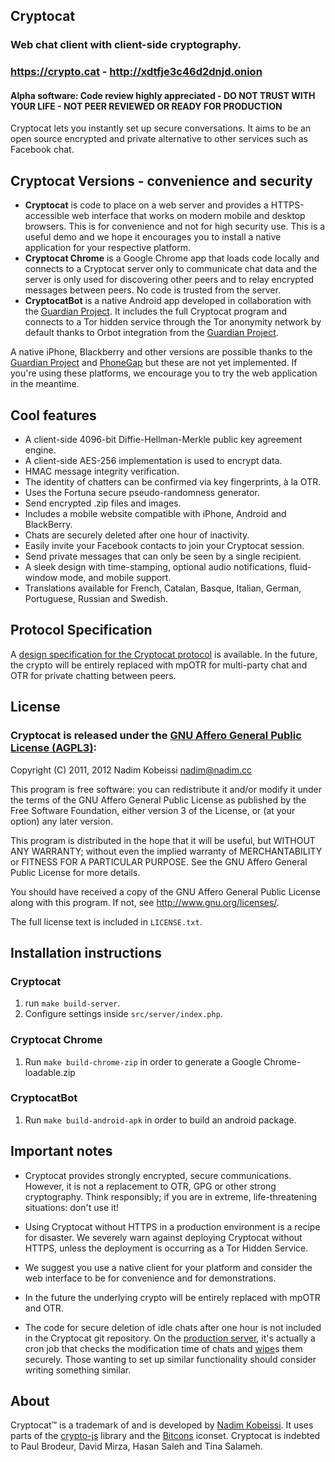 ## Cryptocat
### Web chat client with client-side cryptography.
### https://crypto.cat - http://xdtfje3c46d2dnjd.onion
#### Alpha software: Code review highly appreciated - DO NOT TRUST WITH YOUR LIFE - NOT PEER REVIEWED OR READY FOR PRODUCTION

Cryptocat lets you instantly set up secure conversations. It aims to be an open source encrypted and private alternative to other services such as Facebook chat.

## Cryptocat Versions - convenience and security
* **Cryptocat** is code to place on a web server and provides a HTTPS-accessible web interface that works on modern mobile and desktop browsers. This is for convenience and not for high security use. This is a useful demo and we hope it encourages you to install a native application for your respective platform.
* **Cryptocat Chrome** is a Google Chrome app that loads code locally and connects to a Cryptocat server only to communicate chat data and the server is only used for discovering other peers and to relay encrypted messages between peers. No code is trusted from the server.
* **CryptocatBot** is a native Android app developed in collaboration with the [Guardian Project](https://guardianproject.info/). It includes the full Cryptocat program and connects to a Tor hidden service through the Tor anonymity network by default thanks to Orbot integration from the [Guardian Project](https://guardianproject.info/).

A native iPhone, Blackberry and other versions are possible thanks to the [Guardian Project](https://guardianproject.info/) and [PhoneGap](https://phonegap.com/) but these are not yet implemented. If you're using these platforms, we encourage you to try the web application in the meantime.

## Cool features
* A client-side 4096-bit Diffie-Hellman-Merkle public key agreement engine.
* A client-side AES-256 implementation is used to encrypt data.
* HMAC message integrity verification.
* The identity of chatters can be confirmed via key fingerprints, à la OTR.
* Uses the Fortuna secure pseudo-randomness generator.
* Send encrypted .zip files and images.
* Includes a mobile website compatible with iPhone, Android and BlackBerry.
* Chats are securely deleted after one hour of inactivity.
* Easily invite your Facebook contacts to join your Cryptocat session.
* Send private messages that can only be seen by a single recipient.
* A sleek design with time-stamping, optional audio notifications, fluid-window mode, and mobile support.
* Translations available for French, Catalan, Basque, Italian, German, Portuguese, Russian and Swedish.

## Protocol Specification
A [design specification for the Cryptocat protocol](https://crypto.cat/about/) is available. In the future, the crypto will be entirely replaced with mpOTR for multi-party chat and OTR for private chatting between peers.

## License
### Cryptocat is released under the [GNU Affero General Public License (AGPL3)](https://www.gnu.org/licenses/agpl-3.0.html):
Copyright (C) 2011, 2012  Nadim Kobeissi <nadim@nadim.cc>

This program is free software: you can redistribute it and/or modify
it under the terms of the GNU Affero General Public License as
published by the Free Software Foundation, either version 3 of the
License, or (at your option) any later version.

This program is distributed in the hope that it will be useful,
but WITHOUT ANY WARRANTY; without even the implied warranty of
MERCHANTABILITY or FITNESS FOR A PARTICULAR PURPOSE. See the
GNU Affero General Public License for more details.

You should have received a copy of the GNU Affero General Public License
along with this program. If not, see <http://www.gnu.org/licenses/>.

The full license text is included in `LICENSE.txt`.

## Installation instructions
### Cryptocat
1. run `make build-server`.
2. Configure settings inside `src/server/index.php`.

### Cryptocat Chrome
1. Run `make build-chrome-zip` in order to generate a Google Chrome-loadable.zip

### CryptocatBot
1. Run `make build-android-apk` in order to build an android package.

## Important notes
* Cryptocat provides strongly encrypted, secure communications. However, it is not a replacement to OTR, GPG or other strong cryptography. Think responsibly; if you are in extreme, life-threatening situations: don't use it!

* Using Cryptocat without HTTPS in a production environment is a recipe for disaster. We severely warn against deploying Cryptocat without HTTPS, unless the deployment is occurring as a Tor Hidden Service.

* We suggest you use a native client for your platform and consider the web interface to be for convenience and for demonstrations.

* In the future the underlying crypto will be entirely replaced with mpOTR and OTR.

* The code for secure deletion of idle chats after one hour is not included in the Cryptocat git repository. On the [production server](https://crypto.cat), it's actually a cron job that checks the modification time of chats and [wipe](http://linux.die.net/man/1/wipe)s them securely. Those wanting to set up similar functionality should consider writing something similar.

## About
Cryptocat™ is a trademark of and is developed by [Nadim Kobeissi](http://nadim.cc). It uses parts of the [crypto-js](http://code.google.com/p/crypto-js/) library and the [Bitcons](http://somerandomdude.com/work/bitcons/) iconset. Cryptocat is indebted to Paul Brodeur, David Mirza, Hasan Saleh and Tina Salameh.
